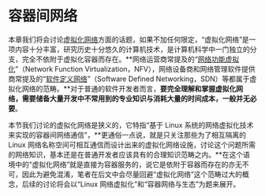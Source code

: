 # 容器间网络

本章我们将会讨论[虚拟化网络](https://en.wikipedia.org/wiki/Network_virtualization)方面的话题，如果不加任何限定，“虚拟化网络”是一项内容十分丰富，研究历史十分悠久的计算机技术，是计算机科学中一门独立的分支，完全不依附于虚拟化容器而存在。**网络运营商常提及的“[网络功能虚拟化](https://en.wikipedia.org/wiki/Network_function_virtualization)”（Network Function Virtualization，NFV），网络设备商和网络管理软件提供商常提及的“[软件定义网络](https://en.wikipedia.org/wiki/Software-defined_networking)”（Software Defined Networking，SDN）等都属于虚拟化网络的范畴。**对于普通的软件开发者而言，**要完全理解和掌握虚拟化网络，需要储备大量开发中不常用到的专业知识与消耗大量的时间成本，一般并无必要**。

本节我们讨论的虚拟化网络是狭义的，它特指“基于 Linux 系统的网络虚拟化技术来实现的容器间网络通信”，**更通俗一点说，就是只关注那些为了相互隔离的 Linux 网络名称空间可相互通信而设计出来的虚拟化网络设施，讨论这个问题所需的网络知识，基本还是在普通开发者应该具有的合理知识范畴之内。**在这个语境中的“虚拟化网络”就是直接为容器服务的，说它是依附于容器而存在的亦无不可，因此为避免混淆，笔者在后文中会尽量回避“虚拟化网络”这个范畴过大的概念，后续的讨论将会以“Linux 网络虚拟化”和“容器网络与生态”为题来展开。
